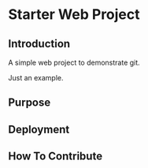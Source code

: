 # Starter Web Project

## Introduction

A simple web project to demonstrate git.

Just an example.

## Purpose

## Deployment

## How To Contribute